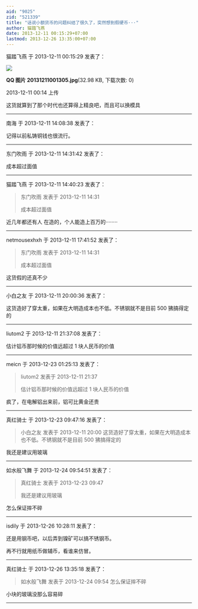```yaml
---
aid: "9025"
zid: "521339"
title: "话说小额货币的问题纠结了很久了，突然想到假硬币···"
author: 猫踏飞燕
date: 2013-12-11 00:15:29+07:00
lastmod: 2013-12-26 13:35:00+07:00
---
```


猫踏飞燕 于 2013-12-11 00:15:29 发表了：

![](/9025/001436q5b5pzlz5mcbm58h.jpg)

**QQ 图片 20131211001305.jpg**(32.98 KB, 下载次数: 0)

2013-12-11 00:14 上传

这货就算到了那个时代也还算得上精良吧，而且可以换模具

---

南海 于 2013-12-11 14:08:38 发表了：

记得以前私铸铜钱也很流行。

---

东门吹雨 于 2013-12-11 14:31:42 发表了：

成本超过面值

---

猫踏飞燕 于 2013-12-11 14:40:23 发表了：

> 东门吹雨 发表于 2013-12-11 14:31
>
> 成本超过面值

近几年都还有人 在造的，个人能造上百万的········

---

netmousexhxh 于 2013-12-11 17:41:52 发表了：

> 东门吹雨 发表于 2013-12-11 14:31
>
> 成本超过面值

这货假的还真不少

---

小白之友 于 2013-12-11 20:00:36 发表了：

这货造好了穿太重，如果在大明造成本也不低。不锈钢就不是目前 500 狒搞得定的

---

liutom2 于 2013-12-11 21:37:08 发表了：

估计铝币那时候的价值远超过 1 块人民币的价值

---

meicn 于 2013-12-23 01:25:13 发表了：

> liutom2 发表于 2013-12-11 21:37
>
> 估计铝币那时候的价值远超过 1 块人民币的价值

疯了，在电解铝出来前，铝可比黄金还贵

---

真红骑士 于 2013-12-23 09:47:16 发表了：

> 小白之友 发表于 2013-12-11 20:00 这货造好了穿太重，如果在大明造成本也不低。不锈钢就不是目前 500 狒搞得定的

我还是建议用玻璃

---

如水般飞舞 于 2013-12-24 09:54:51 发表了：

> 真红骑士 发表于 2013-12-23 09:47
>
> 我还是建议用玻璃

怎么保证摔不碎

---

isdily 于 2013-12-26 10:28:11 发表了：

还是用钢币吧，以后弄到镍矿可以搞不锈钢币。

再不行就用纸币做辅币，看谁来仿冒。

---

真红骑士 于 2013-12-26 13:35:18 发表了：

> 如水般飞舞 发表于 2013-12-24 09:54 怎么保证摔不碎

小块的玻璃没那么容易碎

---
